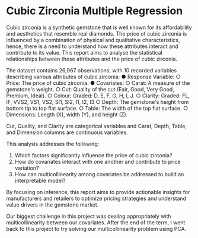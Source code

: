 # Cubic Zirconia Multiple Regression

Cubic zirconia is a synthetic gemstone that is well known for its affordability and aesthetics that
resemble real diamonds. The price of cubic zirconia is influenced by a combination of physical
and qualitative characteristics, hence, there is a need to understand how these attributes interact
and contribute to its value. This report aims to analyse the statistical relationships between these
attributes and the price of cubic zirconia.

The dataset contains 26,967 observations, with 10 recorded variables describing various attributes of cubic zirconia:
● Response Variable:
  ○  Price: The price of cubic zirconia.
● Covariates:
  ○ Carat: A measure of the gemstone's weight.
  ○ Cut: Quality of the cut (Fair, Good, Very Good, Premium, Ideal).
  ○ Colour: Graded: D, E, F, G, H, I, J.
  ○ Clarity: Graded: FL, IF, VVS2, VS1, VS2, SI1, SI2, I1, I2, I3
  ○ Depth: The gemstone's height from bottom tip to top flat surface.
  ○ Table: The width of the top flat surface.
  ○ Dimensions: Length (X), width (Y), and height (Z).
  
Cut, Quality, and Clarity are categorical variables and Carat, Depth, Table, and Dimension columns are continuous variables.

This analysis addresses the following:
1. Which factors significantly influence the price of cubic zirconia?
2. How do covariates interact with one another and contribute to price variation?
3. How can multicollinearity among covariates be addressed to build an interpretable model?

By focusing on inference, this report aims to provide actionable insights for manufacturers and retailers to optimize pricing strategies and understand value drivers in the gemstone market.

Our biggest challenge in this project was dealing appropriately with multicollinearity between our covariates. After the end of the term, I went back to this project to try solving our multicollinearity problem using PCA.
